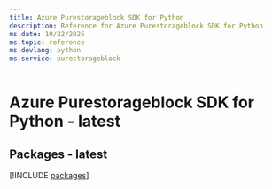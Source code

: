 ```yaml
---
title: Azure Purestorageblock SDK for Python
description: Reference for Azure Purestorageblock SDK for Python
ms.date: 10/22/2025
ms.topic: reference
ms.devlang: python
ms.service: purestorageblock
---
```

# Azure Purestorageblock SDK for Python - latest
## Packages - latest
[!INCLUDE [packages](purestorageblock-index.md)]